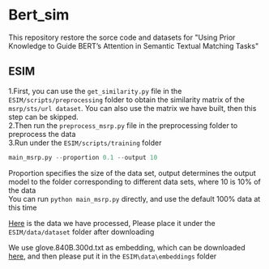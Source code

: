 Bert_sim
====
This repository restore the sorce code and datasets for "Using Prior Knowledge to Guide BERT’s Attention in Semantic Textual Matching Tasks"

ESIM
----
1.First, you can use the `get_similarity.py` file in the `ESIM/scripts/preprocessing` folder to obtain the similarity matrix of the `msrp/sts/url dataset`. You can also use the matrix we have built, then this step can be skipped.<br>
2.Then run the `preprocess_msrp.py` file in the preprocessing folder to preprocess the data<br>
3.Run under the `ESIM/scripts/training` folder <br>
```python
main_msrp.py --proportion 0.1 --output 10
```
Proportion specifies the size of the data set, output determines the output model to the folder corresponding to different data sets, where 10 is 10% of the data<br>
You can run `python main_msrp.py` directly, and use the default 100% data at this time<br>

[Here](https://drive.google.com/file/d/1KshPlBu7StLaASJOBsXzp4HTTYzR75CS/view?usp=sharing) is the data we have processed, Please place it under the `ESIM/data/dataset` folder after downloading<br>

We use glove.840B.300d.txt as embedding, which can be downloaded [here](https://www.kaggle.com/takuok/glove840b300dtxt?select=glove.840B.300d.txt), and then please put it in the `ESIM\data\embeddings` folder<br>
